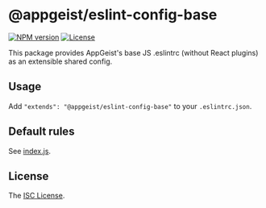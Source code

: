# @appgeist/eslint-config-base

[![NPM version][npm-image]][npm-url]
[![License][license-image]][license-url]

This package provides AppGeist's base JS .eslintrc (without React plugins) as an extensible shared config.

## Usage

Add `"extends": "@appgeist/eslint-config-base"` to your `.eslintrc.json`.

## Default rules

See [index.js](index.js).

## License

The [ISC License](LICENSE).

[npm-image]: https://img.shields.io/npm/v/@appgeist/eslint-config-base.svg?style=flat-square
[npm-url]: https://www.npmjs.com/package/@appgeist/eslint-config-base
[license-image]: https://img.shields.io/npm/l/@appgeist/eslint-config-base.svg?style=flat-square
[license-url]: LICENSE
